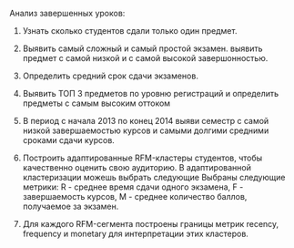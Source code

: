 Анализ завершенных уроков:

1. Узнать сколько студентов сдали только один предмет.

2. Выявить самый сложный и самый простой экзамен. выявить предмет с самой низкой и с самой высокой завершонностью.

3. Определить средний срок сдачи экзаменов.

4. Выявить ТОП 3 предметов по уровню регистраций и определить предметы с самым высоким оттоком

5. В период с начала 2013 по конец 2014 выяви семестр с самой низкой завершаемостью курсов и самыми долгими средними сроками сдачи курсов.

6. Построить адаптированные RFM-кластеры студентов, чтобы качественно оценить свою аудиторию. В адаптированной кластеризации можешь выбрать следующие Выбраны следующие метрики: R - среднее время сдачи одного экзамена, F - завершаемость курсов, M - среднее количество баллов, получаемое за экзамен. 

7.  Для каждого RFM-сегмента построены границы метрик recency, frequency и monetary для интерпретации этих кластеров.
